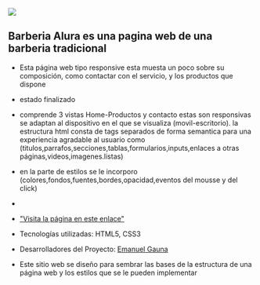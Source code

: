 <p align="left">
   <img src="https://img.shields.io/badge/STATUS-%20TERMINADO-green">
   </p>

 ## Barberia Alura es una pagina web de una barberia tradicional  ## 

* Esta página web tipo responsive esta muesta un poco sobre su composición, como contactar con el servicio, y los productos que dispone

* estado finalizado

* comprende 3 vistas Home-Productos y contacto estas son responsivas se adaptan al dispositivo en el que se visualiza (movil-escritorio). la estructura html consta de tags separados de forma semantica para una experiencia agradable al usuario como (titulos,parrafos,secciones,tablas,formularios,inputs,enlaces a otras páginas,videos,imagenes.listas)
* en la parte de estilos se le incorporo (colores,fondos,fuentes,bordes,opacidad,eventos del mousse y del click)
* 

* ["Visita la página en este enlace"]()

* Tecnologías utilizadas: HTML5, CSS3 

* Desarrolladores del Proyecto: [Emanuel Gauna](https://github.com/emanuel-gauna) 

* Este sitio web se diseño para sembrar las bases de la estructura de una página web y los estilos que se le pueden implementar


